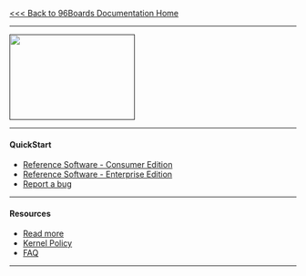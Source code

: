 [<<< Back to 96Boards Documentation Home](https://github.com/96boards/documentation/wiki)

***

[<img src="http://i.imgur.com/o3kSyth.png" data-canonical-src="http://i.imgur.com/o3kSyth.png" width="220" height="150" />]()

***

#### QuickStart

- [Reference Software - Consumer Edition]()
- [Reference Software - Enterprise Edition]()
- [Report a bug](https://github.com/96boards/documentation/wiki/Reference-Platform-bugs)

***

#### Resources

- [Read more](https://github.com/96boards/documentation/wiki/ReferencePlatform)
- [Kernel Policy](https://github.com/96boards/documentation/wiki/RP-Kernel-Policy)
- [FAQ]()

***